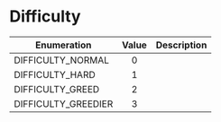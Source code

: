 # Difficulty

|Enumeration|Value|Description|
|-----------|:---:|-----------|
|DIFFICULTY_NORMAL|0||
|DIFFICULTY_HARD|1||
|DIFFICULTY_GREED|2||
|DIFFICULTY_GREEDIER|3||

